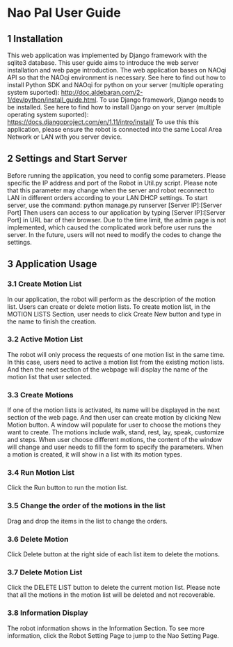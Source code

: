 # Nao Pal User Guide

## 1 Installation

This web application was implemented by Django framework with the sqlite3 database. This user guide aims to introduce the web server installation and web page introduction. 
The web application bases on NAOqi API so that the NAOqi environment is necessary. See here to find out how to install Python SDK and NAOqi for python on your server (multiple operating system suported): http://doc.aldebaran.com/2-1/dev/python/install_guide.html.
To use Django framework, Django needs to be installed. See here to find how to install Django on your server (multiple operating system suported): https://docs.djangoproject.com/en/1.11/intro/install/
To use this this application, please ensure the robot is connected into the same Local Area Network or LAN with you server device. 

## 2 Settings and Start Server
Before running the application, you need to config some parameters. Please specific the IP address and port of the Robot in Util.py script. Please note that this parameter may change when the server and robot reconnect to LAN in different orders according to your LAN DHCP settings.
To start server, use the command: python manage.py runserver [Server IP]:[Server Port]
Then users can access to our application by typing [Server IP]:[Server Port] in URL bar of their browser.
Due to the time limit, the admin page is not implemented, which caused the complicated work before user runs the server. In the future, users will not need to modify the codes to change the settings.

## 3 Application Usage
### 3.1 Create Motion List
In our application, the robot will perform as the description of the motion list. Users can create or delete motion lists. To create motion list, in the MOTION LISTS Section, user needs to click Create New button and type in the name to finish the creation. 
### 3.2 Active Motion List
The robot will only process the requests of one motion list in the same time. In this case, users need to active a motion list from the existing motion lists. And then the next section of the webpage will display the name of the motion list that user selected. 
### 3.3 Create Motions
If one of the motion lists is activated, its name will be displayed in the next section of the web page. And then user can create motion by clicking New Motion button. A window will populate for user to choose the motions they want to create. The motions include walk, stand, rest, lay, speak, customize and steps. When user choose different motions, the content of the window will change and user needs to fill the form to specify the parameters.
When a motion is created, it will show in a list with its motion types.
### 3.4 Run Motion List
Click the Run button to run the motion list.
### 3.5 Change the order of the motions in the list
Drag and drop the items in the list to change the orders.
### 3.6 Delete Motion
Click Delete button at the right side of each list item to delete the motions.
### 3.7 Delete Motion List
Click the DELETE LIST button to delete the current motion list. Please note that all the motions in the motion list will be deleted and not recoverable.
### 3.8 Information Display
The robot information shows in the Information Section. To see more information, click the Robot Setting Page to jump to the Nao Setting Page.

